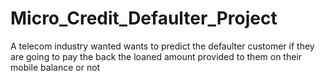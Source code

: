 # Micro_Credit_Defaulter_Project

A telecom industry wanted wants to predict the defaulter customer if they are going to pay the back the loaned amount provided to them on their mobile balance or not
